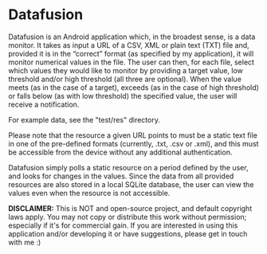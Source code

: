 # Datafusion

Datafusion is an Android application which, in the broadest sense, is a data monitor. It takes as input a URL of a CSV, XML or plain text (TXT) file and, provided it is in the “correct” format (as specified by my application), it will monitor numerical values in the file. The user can then, for each file, select which values they would like to monitor by providing a target value, low threshold and/or high threshold (all three are optional). When the value meets (as in the case of a target), exceeds (as in the case of high threshold) or falls below (as with low threshold) the specified value, the user will receive a notification.

For example data, see the "test/res" directory.

Please note that the resource a given URL points to must be a static text file in one of the pre-defined formats (currently, .txt, .csv or .xml), and this must be accessible from the device without any additional authentication.

Datafusion simply polls a static resource on a period defined by the user, and looks for changes in the values. Since the data from all provided resources are also stored in a local SQLite database, the user can view the values even when the resource is not accessible.

**DISCLAIMER:** This is NOT and open-source project, and default copyright laws apply. You may not copy or distribute this work without permission; especially if it's for commercial gain. If you are interested in using this application and/or developing it or have suggestions, please get in touch with me :)
